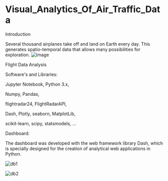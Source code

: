 # Visual_Analytics_Of_Air_Traffic_Data
Introduction

Several thousand airplanes take off and land on Earth every day. This generates spatio-temporal data that allows many possibilities for exploration. 
![image](https://github.com/AniytaK/Visual-analytics-of-air-traffic-data/assets/123827528/fa0b20e3-a5da-40ae-8cb9-b67aef4cb35a)

Flight Data Analysis

Software's and Libraries:

Jupyter Notebook, 
Python 3.x, 

Numpy, 
Pandas,  

flightradar24, 
FlightRadarAPI,  

Dash, 
Plotly, 
seaborn, 
MatplotLib,

scikit-learn, 
scipy, 
statsmodels,
...

Dashboard:

The dashboard was developed with the web framework library Dash, which is specially designed for the creation of analytical web applications in Python.


![db1](https://github.com/user-attachments/assets/3577e8e5-e96e-4821-8ebb-07376acea7ee)

![db2](https://github.com/user-attachments/assets/3c4b1ecc-5ad8-40b0-ab68-40e9730e24d0)

